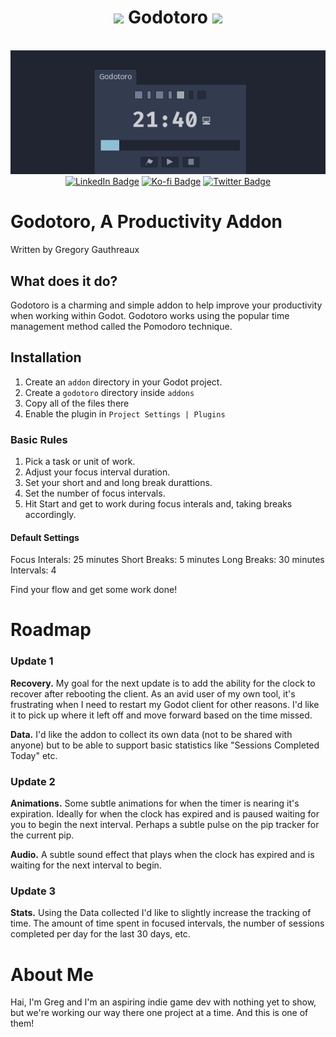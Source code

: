 <div id="header" align="center">
		<h1 align="center">
	<img src="https://media.giphy.com/media/z2HJwBYkGmtY9GxvDE/giphy.gif" width="30"/> Godotoro <img src="https://media.giphy.com/media/IbewbefVtNhfHyOjEV/giphy.gif" width="30"/>
	</h1>
    	<div align="center">
	  <img src="https://github.com/GenreShinobi/Godotoro/blob/main/godotoro-screenshot-banner.png?raw=true" width="600"/>
	</div>
	<div id="badges" align="center">
		<a href="https://www.linkedin.com/in/greggauthreaux/"><img src="https://img.shields.io/badge/LinkedIn-blue?style=for-the-badge&logo=linkedin&logoColor=white" alt="LinkedIn Badge"/></a>
		<a href="https://ko-fi.com/Y8Y513B7Q"><img src="https://img.shields.io/badge/Buy%20Me%20a%20Coffee-ff693b?style=for-the-badge" alt="Ko-fi Badge"/></a>
		<a href="https://twitter.com/genreshinobi"><img src="https://img.shields.io/badge/Twitter-blue?style=for-the-badge&logo=twitter&logoColor=white" alt="Twitter Badge"/></a>
	</div>
</div>

# Godotoro, A Productivity Addon
Written by Gregory Gauthreaux

## What does it do?
Godotoro is a charming and simple addon to help improve your productivity when working within Godot. Godotoro works using the popular time management method called the Pomodoro technique. 

## Installation
1. Create an `addon` directory in your Godot project.
2. Create a `godotoro` directory inside `addons`
3. Copy all of the files there
4. Enable the plugin in `Project Settings | Plugins`


### Basic Rules
1. Pick a task or unit of work. 
2. Adjust your focus interval duration.
3. Set your short and and long break durattions.
4. Set the number of focus intervals.
5. Hit Start and get to work during focus interals and, taking breaks accordingly.

#### Default Settings
Focus Interals: 25 minutes
Short Breaks: 5 minutes
Long Breaks: 30 minutes
Intervals: 4

Find your flow and get some work done!

# Roadmap
### Update 1
**Recovery.**
My goal for the next update is to add the ability for the clock to recover after rebooting the client. As an avid user of my own tool, it's frustrating when I need to restart my Godot client for other reasons. I'd like it to pick up where it left off and move forward based on the time missed. 

**Data.** 
I'd like the addon to collect its own data (not to be shared with anyone) but to be able to support basic statistics like "Sessions Completed Today" etc.

### Update 2
**Animations.**
Some subtle animations for when the timer is nearing it's expiration. Ideally for when the clock has expired and is paused waiting for you to begin the next interval. Perhaps a subtle pulse on the pip tracker for the current pip.

**Audio.**
A subtle sound effect that plays when the clock has expired and is waiting for the next interval to begin. 

### Update 3
**Stats.**
Using the Data collected I'd like to slightly increase the tracking of time. The amount of time spent in focused intervals, the number of sessions completed per day for the last 30 days, etc.

# About Me
Hai, I'm Greg and I'm an aspiring indie game dev with nothing yet to show, but we're working our way there one project at a time. And this is one of them!
